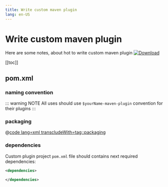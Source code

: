 ```yaml
---
title: Write custom maven plugin
lang: en-US
---
```


# Write custom maven plugin
Here are some notes, about hot to write custom maven plugin [ ![Download](https://api.bintray.com/packages/daggerok/maven/sonar-quality-gates-build-breaker/images/download.svg) ](https://bintray.com/daggerok/maven/sonar-quality-gates-build-breaker/_latestVersion)

[[toc]]

## pom.xml

### naming convention

::: warning NOTE
All uses should use `$yourName-maven-plugin` convention for their plugins
:::

### packaging

@[code lang=xml transcludeWith=tag::packaging](@/../sonar-breaker-maven-plugin/pom.xml)

### dependencies

Custom plugin project `pom.xml` file should contains next required dependencies:

```xml
<dependencies>
    
</dependencies>
```
